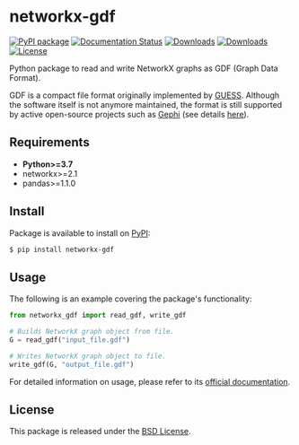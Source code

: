 # networkx-gdf

[![PyPI package](https://badge.fury.io/py/networkx-gdf.svg)](https://pypi.org/p/networkx-gdf/)
[![Documentation Status](https://readthedocs.org/projects/networkx-gdf/badge/?version=latest)](https://networkx-gdf.readthedocs.io/en/latest/?badge=latest)
[![Downloads](https://static.pepy.tech/badge/networkx-gdf)](https://pepy.tech/project/networkx-gdf)
[![Downloads](https://static.pepy.tech/badge/networkx-gdf/month)](https://pepy.tech/project/networkx-gdf)
[![License](https://img.shields.io/pypi/l/networkx-temporal)](https://github.com/nelsonaloysio/networkx-gdf/blob/main/LICENSE.md)

Python package to read and write NetworkX graphs as GDF (Graph Data Format).

GDF is a compact file format originally implemented by [GUESS](https://graphexploration.cond.org). Although the software itself is not anymore maintained, the format is still supported by active open-source projects such as [Gephi](https://gephi.org/) (see details [here](https://networkx-gdf.readthedocs.io/en/stable/api.html#networkx_gdf.GDF)).

## Requirements

* **Python>=3.7**
* networkx>=2.1
* pandas>=1.1.0

## Install

Package is available to install on [PyPI](https://pypi.org/project/networkx-gdf/):

```bash
$ pip install networkx-gdf
```

## Usage

The following is an example covering the package's functionality:

```python
from networkx_gdf import read_gdf, write_gdf

# Builds NetworkX graph object from file.
G = read_gdf("input_file.gdf")

# Writes NetworkX graph object to file.
write_gdf(G, "output_file.gdf")
```

For detailed information on usage, please refer to its [official documentation](https://networkx-gdf.readthedocs.io).

## License

This package is released under the [BSD License](https://github.com/nelsonaloysio/networkx-gdf/blob/main/LICENSE.md).

